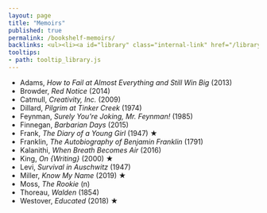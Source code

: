 ```yaml
---
layout: page
title: "Memoirs"
published: true
permalink: /bookshelf-memoirs/
backlinks: <ul><li><a id="library" class="internal-link" href="/library/">Library</a></li></ul>
tooltips: 
- path: tooltip_library.js
---
```


* Adams, *How to Fail at Almost Everything and Still Win Big* (2013)
* Browder, *Red Notice* (2014)
* Catmull, *Creativity, Inc.* (2009)
* Dillard, *Pilgrim at Tinker Creek* (1974)
* Feynman, *Surely You're Joking, Mr. Feynman!* (1985)
* Finnegan, *Barbarian Days* (2015)
* Frank, *The Diary of a Young Girl* (1947) ★
* Franklin, *The Autobiography of Benjamin Franklin* (1791)
* Kalanithi, *When Breath Becomes Air* (2016)
* King, *On {Writing}* (2000) ★
* Levi, *Survival in Auschwitz* (1947)
* Miller, *Know My Name* (2019) ★
* Moss, *The Rookie* (n)
* Thoreau, *Walden* (1854)
* Westover, *Educated* (2018) ★
